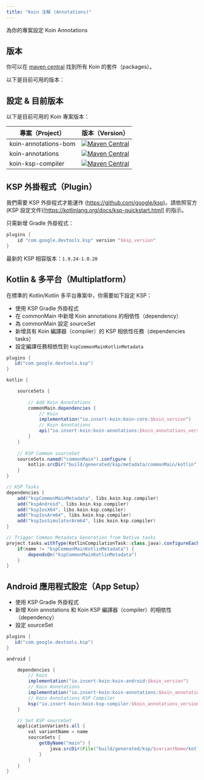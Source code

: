 ```yaml
---
title: "Koin 注解 (Annotations)"
---
```

為你的專案設定 Koin Annotations

## 版本

你可以在 [maven central](https://search.maven.org/search?q=io.insert-koin) 找到所有 Koin 的套件（packages）。

以下是目前可用的版本：

## 設定 & 目前版本

以下是目前可用的 Koin 專案版本：

| 專案（Project）   |      版本（Version）      |
|----------|:-------------:|
| koin-annotations-bom |  [![Maven Central](https://img.shields.io/maven-central/v/io.insert-koin/koin-annotations-bom)](https://mvnrepository.com/artifact/io.insert-koin/koin-annotations-bom) |
| koin-annotations |  [![Maven Central](https://img.shields.io/maven-central/v/io.insert-koin/koin-annotations)](https://mvnrepository.com/artifact/io.insert-koin/koin-annotations) |
| koin-ksp-compiler |  [![Maven Central](https://img.shields.io/maven-central/v/io.insert-koin/koin-ksp-compiler)](https://mvnrepository.com/artifact/io.insert-koin/koin-ksp-compiler) |

## KSP 外掛程式（Plugin）

我們需要 KSP 外掛程式才能運作 (https://github.com/google/ksp)。請依照官方 (KSP 設定文件)[https://kotlinlang.org/docs/ksp-quickstart.html] 的指示。

只需新增 Gradle 外掛程式：
```groovy
plugins {
    id "com.google.devtools.ksp" version "$ksp_version"
}
```

最新的 KSP 相容版本：`1.9.24-1.0.20`

## Kotlin & 多平台（Multiplatform）

在標準的 Kotlin/Kotlin 多平台專案中，你需要如下設定 KSP：

- 使用 KSP Gradle 外掛程式
- 在 commonMain 中新增 Koin annotations 的相依性（dependency）
- 為 commonMain 設定 sourceSet
- 新增具有 Koin 編譯器（compiler）的 KSP 相依性任務（dependencies tasks）
- 設定編譯任務相依性到 `kspCommonMainKotlinMetadata`

```groovy
plugins {
   id("com.google.devtools.ksp")
}

kotlin {

    sourceSets {
        
        // Add Koin Annotations
        commonMain.dependencies {
            // Koin
            implementation("io.insert-koin:koin-core:$koin_version")
            // Koin Annotations
            api("io.insert-koin:koin-annotations:$koin_annotations_version")
        }
    }
    
    // KSP Common sourceSet
    sourceSets.named("commonMain").configure {
        kotlin.srcDir("build/generated/ksp/metadata/commonMain/kotlin")
    }       
}

// KSP Tasks
dependencies {
    add("kspCommonMainMetadata", libs.koin.ksp.compiler)
    add("kspAndroid", libs.koin.ksp.compiler)
    add("kspIosX64", libs.koin.ksp.compiler)
    add("kspIosArm64", libs.koin.ksp.compiler)
    add("kspIosSimulatorArm64", libs.koin.ksp.compiler)
}

// Trigger Common Metadata Generation from Native tasks
project.tasks.withType(KotlinCompilationTask::class.java).configureEach {
    if(name != "kspCommonMainKotlinMetadata") {
        dependsOn("kspCommonMainKotlinMetadata")
    }
}

```

## Android 應用程式設定（App Setup）

- 使用 KSP Gradle 外掛程式
- 新增 Koin annotations 和 Koin KSP 編譯器（compiler）的相依性（dependency）
- 設定 sourceSet

```groovy
plugins {
   id("com.google.devtools.ksp")
}

android {

    dependencies {
        // Koin
        implementation("io.insert-koin:koin-android:$koin_version")
        // Koin Annotations
        implementation("io.insert-koin:koin-annotations:$koin_annotations_version")
        // Koin Annotations KSP Compiler
        ksp("io.insert-koin:koin-ksp-compiler:$koin_annotations_version")
    }

    // Set KSP sourceSet
    applicationVariants.all {
        val variantName = name
        sourceSets {
            getByName("main") {
                java.srcDir(File("build/generated/ksp/$variantName/kotlin"))
            }
        }
    }
}

```